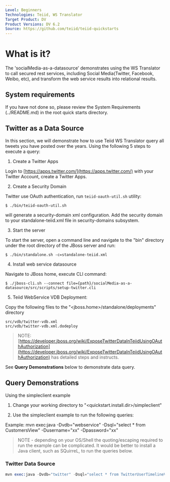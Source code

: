 ```yaml
---
Level: Beginners
Technologies: Teiid, WS Translator
Target Product: DV
Product Versions: DV 6.2
Source: https://github.com/teiid/teiid-quickstarts
---
```


# What is it?

The 'socialMedia-as-a-datasource' demonstrates using the WS Translator to call secured rest services, including Social Media(Twitter, Facebook, Weibo, etc), and transform the web service results into relational results.


## System requirements

If you have not done so, please review the System Requirements (../README.md) in the root quick starts directory.


## Twitter as a Data Source

In this section, we will demonstrate how to use Teiid WS Translator query all tweets you have posted over the years. Using the following 5 steps to execute a query:

1) Create a Twitter Apps

Login to [https://apps.twitter.com/](https://apps.twitter.com/) with your Twitter Account, create a Twitter Apps.

2) Create a Security Domain

Twitter use OAuth authentication, run `teiid-oauth-util.sh` utility:

~~~
$ ./bin/teiid-oauth-util.sh
~~~

will generate a security-domain xml configuration. Add the security domain to your standalone-teiid.xml file in security-domains subsystem. 

3)  Start the server

To start the server, open a command line and navigate to the "bin" directory under the root directory of the JBoss server and run:

~~~
$ ./bin/standalone.sh -c=standalone-teiid.xml
~~~
	
4) Install web service datasource 

Navigate to JBoss home, execute CLI command:

~~~
$ ./jboss-cli.sh --connect file={path}/socialMedia-as-a-datasource/src/scripts/setup-twitter.cli
~~~

5)  Teiid WebService VDB Deployment:

Copy the following files to the "<jboss.home>/standalone/deployments" directory

~~~
src/vdb/twitter-vdb.xml
src/vdb/twitter-vdb.xml.dodeploy
~~~

> NOTE: [https://developer.jboss.org/wiki/ExposeTwitterDataInTeiidUsingOAuthAuthorization](https://developer.jboss.org/wiki/ExposeTwitterDataInTeiidUsingOAuthAuthorization) has detailed steps and instructs.

See **Query Demonstrations** below to demonstrate data query.

## Query Demonstrations

Using the simpleclient example

1) Change your working directory to "<quickstart.install.dir>/simpleclient"

2) Use the simpleclient example to run the following queries:

Example:   mvn exec:java -Dvdb="webservice" -Dsql="select * from CustomersView" -Dusername="xx" -Dpassword="xx"

> NOTE - depending on your OS/Shell the quoting/escaping required to run the example can be
complicated.  It would be better to install a Java client, such as SQuirreL, to run the 
queries below. 

### Twitter Data Source

~~~s
mvn exec:java -Dvdb="twitter" -Dsql="select * from TwitterUserTimelineView" -Dusername="xx" -Dpassword="xx"
~~~
